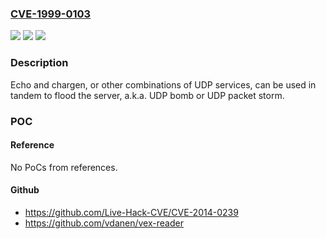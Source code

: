 ### [CVE-1999-0103](https://cve.mitre.org/cgi-bin/cvename.cgi?name=CVE-1999-0103)
![](https://img.shields.io/static/v1?label=Product&message=n%2Fa&color=blue)
![](https://img.shields.io/static/v1?label=Version&message=n%2Fa&color=blue)
![](https://img.shields.io/static/v1?label=Vulnerability&message=n%2Fa&color=brighgreen)

### Description

Echo and chargen, or other combinations of UDP services, can be used in tandem to flood the server, a.k.a. UDP bomb or UDP packet storm.

### POC

#### Reference
No PoCs from references.

#### Github
- https://github.com/Live-Hack-CVE/CVE-2014-0239
- https://github.com/vdanen/vex-reader

